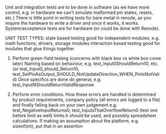 <!-- SPDX-License-Identifier: zlib-acknowledgement -->
Unit and integration tests are to be done in software (as we have more control, e.g. in hardware we can't simulate malformed pin states, resets, etc.)
There is little point in writing tests for bare metal in renode, as you require the hardware to write a driver and once it works, it works.
System/acceptence tests are for hardware (or could be done with Renode).

UNIT TEST TYPES:
state based testing good for independent modules, e.g. math functions, drivers, storage modules
interaction based testing good for modules that glue things together

1. Perform green-field testing (concerns with black box vs white box come later)
Naming based on behaviour, e.g. test_Input0ShouldReturn10, etc. 
(or test_Input0_should_Return10, test_SetPinAsOutput_SHOULD_NotUpdateDirection_WHEN_PinIsNotValid)
Once specifics are done do general, e.g. test_InputNShouldReturnValidResponse

2. Perform error conditions. How these errors are handled is determined by product requirements,
company policy (all errors are logged to a file) and finally falling back on your own judgement
e.g. test_NegativeInputReturns0, test_InputsThatOverflowReturn0 (test one before limit as well)
limits.h should be used, and possibly spreadsheet calculations.
If making an assumption about the platform, e.g. sizeof(int), put that in an assertion
